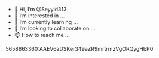 - 👋 Hi, I’m @Seyyid313
- 👀 I’m interested in ...
- 🌱 I’m currently learning ...
- 💞️ I’m looking to collaborate on ...
- 📫 How to reach me ...

<!---
Seyyid313/Seyyid313 is a ✨ special ✨ repository because its `README.md` (this file) appears on your GitHub profile.
You can click the Preview link to take a look at your changes.
--->

5658663360:AAEV6zDSKer349aZR9mrtrmzVgORQygHbP0
